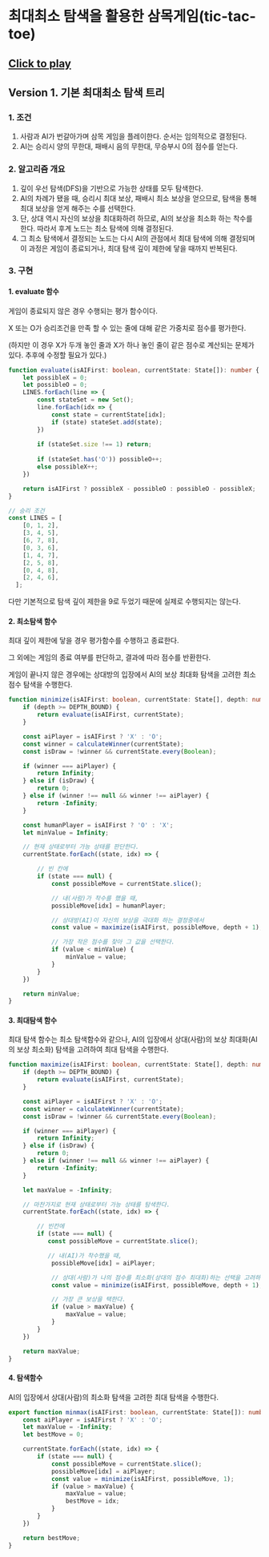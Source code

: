 # 최대최소 탐색을 활용한 삼목게임(tic-tac-toe)

## [Click to play](https://fake-dev-log.github.io/minmax_machine/)

## Version 1. 기본 최대최소 탐색 트리

### 1. 조건

1. 사람과 AI가 번갈아가며 삼목 게임을 플레이한다. 순서는 임의적으로 결정된다.
2. AI는 승리시 양의 무한대, 패배시 음의 무한대, 무승부시 0의 점수를 얻는다.

### 2. 알고리즘 개요

1. 깊이 우선 탐색(DFS)을 기반으로 가능한 상태를 모두 탐색한다.
2. AI의 차례가 됐을 때, 승리시 최대 보상, 패배시 최소 보상을 얻으므로, 탐색을 통해 최대 보상을 얻게 해주는 수를 선택한다.
3. 단, 상대 역시 자신의 보상을 최대화하려 하므로, AI의 보상을 최소화 하는 착수를 한다. 따라서 후계 노드는 최소 탐색에 의해 결정된다.
4. 그 최소 탐색에서 결정되는 노드는 다시 AI의 관점에서 최대 탐색에 의해 결정되며 이 과정은 게임이 종료되거나, 최대 탐색 깊이 제한에 닿을 때까지 반복된다.

### 3. 구현

#### 1. evaluate 함수

게임이 종료되지 않은 경우 수행되는 평가 함수이다.

X 또는 O가 승리조건을 만족 할 수 있는 줄에 대해 같은 가중치로 점수를 평가한다.

(하지만 이 경우 X가 두개 놓인 줄과 X가 하나 놓인 줄이 같은 점수로 계산되는 문제가 있다. 추후에 수정할 필요가 있다.)

```typescript
function evaluate(isAIFirst: boolean, currentState: State[]): number {
    let possibleX = 0;
    let possibleO = 0;
    LINES.forEach(line => {
        const stateSet = new Set();
        line.forEach(idx => {
            const state = currentState[idx];
            if (state) stateSet.add(state);
        })
        
        if (stateSet.size !== 1) return;
        
        if (stateSet.has('O')) possibleO++;
        else possibleX++;
    })

    return isAIFirst ? possibleX - possibleO : possibleO - possibleX;
}

// 승리 조건
const LINES = [
    [0, 1, 2],
    [3, 4, 5],
    [6, 7, 8],
    [0, 3, 6],
    [1, 4, 7],
    [2, 5, 8],
    [0, 4, 8],
    [2, 4, 6],
  ];
```

다만 기본적으로 탐색 깊이 제한을 9로 두었기 때문에 실제로 수행되지는 않는다.

#### 2. 최소탐색 함수

최대 깊이 제한에 닿을 경우 평가함수를 수행하고 종료한다.

그 외에는 게임의 종료 여부를 판단하고, 결과에 따라 점수를 반환한다.

게임이 끝나지 않은 경우에는 상대방의 입장에서 AI의 보상 최대화 탐색을 고려한 최소 점수 탐색을 수행한다.

```typescript
function minimize(isAIFirst: boolean, currentState: State[], depth: number): number {
    if (depth >= DEPTH_BOUND) {
        return evaluate(isAIFirst, currentState);
    }

    const aiPlayer = isAIFirst ? 'X' : 'O';
    const winner = calculateWinner(currentState);
    const isDraw = !winner && currentState.every(Boolean);

    if (winner === aiPlayer) {
        return Infinity;
    } else if (isDraw) {
        return 0;
    } else if (winner !== null && winner !== aiPlayer) {
        return -Infinity;
    }

    const humanPlayer = isAIFirst ? 'O' : 'X';
    let minValue = Infinity;

    // 현재 상태로부터 가능 상태를 판단한다.
    currentState.forEach((state, idx) => {

        // 빈 칸에
        if (state === null) {
            const possibleMove = currentState.slice();

            // 내(사람)가 착수를 했을 때,
            possibleMove[idx] = humanPlayer;

            // 상대방(AI)이 자신의 보상을 극대화 하는 결정중에서
            const value = maximize(isAIFirst, possibleMove, depth + 1);

            // 가장 작은 점수를 찾아 그 값을 선택한다.
            if (value < minValue) {
                minValue = value;
            }
        }
    })

    return minValue;
}
```
#### 3. 최대탐색 함수

최대 탐색 함수는 최소 탐색함수와 같으나, AI의 입장에서 상대(사람)의 보상 최대화(AI의 보상 최소화) 탐색을 고려하여 최대 탐색을 수행한다.

```typescript
function maximize(isAIFirst: boolean, currentState: State[], depth: number): number {
    if (depth >= DEPTH_BOUND) {
        return evaluate(isAIFirst, currentState);
    }

    const aiPlayer = isAIFirst ? 'X' : 'O';
    const winner = calculateWinner(currentState);
    const isDraw = !winner && currentState.every(Boolean);

    if (winner === aiPlayer) {
        return Infinity;
    } else if (isDraw) {
        return 0;
    } else if (winner !== null && winner !== aiPlayer) {
        return -Infinity;
    }

    let maxValue = -Infinity;

    // 마찬가지로 현재 상태로부터 가능 상태를 탐색한다.
    currentState.forEach((state, idx) => {

        // 빈칸에
        if (state === null) {
           const possibleMove = currentState.slice();

           // 내(AI)가 착수했을 때,
            possibleMove[idx] = aiPlayer;

            // 상대(사람)가 나의 점수를 최소화(상대의 점수 최대화)하는 선택을 고려하여
            const value = minimize(isAIFirst, possibleMove, depth + 1);

            // 가장 큰 보상을 택한다.
            if (value > maxValue) {
                maxValue = value;
            }
        }
    })

    return maxValue;
}
```

#### 4. 탐색함수

AI의 입장에서 상대(사람)의 최소화 탐색을 고려한 최대 탐색을 수행한다.

```typescript
export function minmax(isAIFirst: boolean, currentState: State[]): number {
    const aiPlayer = isAIFirst ? 'X' : 'O';
    let maxValue = -Infinity;
    let bestMove = 0;

    currentState.forEach((state, idx) => {
        if (state === null) {
            const possibleMove = currentState.slice();
            possibleMove[idx] = aiPlayer;
            const value = minimize(isAIFirst, possibleMove, 1);
            if (value > maxValue) {
                maxValue = value;
                bestMove = idx;
            }
        }
    })

    return bestMove;
}
```

